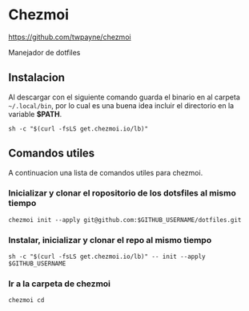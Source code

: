 # Chezmoi

https://github.com/twpayne/chezmoi

Manejador de dotfiles

## Instalacion

Al descargar con el siguiente comando guarda el binario en al carpeta `~/.local/bin`, por lo cual es una buena idea incluir el directorio en la variable **$PATH**.

```shell
sh -c "$(curl -fsLS get.chezmoi.io/lb)"
```

## Comandos utiles

A continuacion una lista de comandos utiles para chezmoi.

### Inicializar y clonar el ropositorio de los dotsfiles al mismo tiempo

``` shell
chezmoi init --apply git@github.com:$GITHUB_USERNAME/dotfiles.git
```

### Instalar, inicializar y clonar el repo al mismo tiempo

```shell
sh -c "$(curl -fsLS get.chezmoi.io/lb)" -- init --apply $GITHUB_USERNAME
```


### Ir a la carpeta de chezmoi

```shell
chezmoi cd
```
